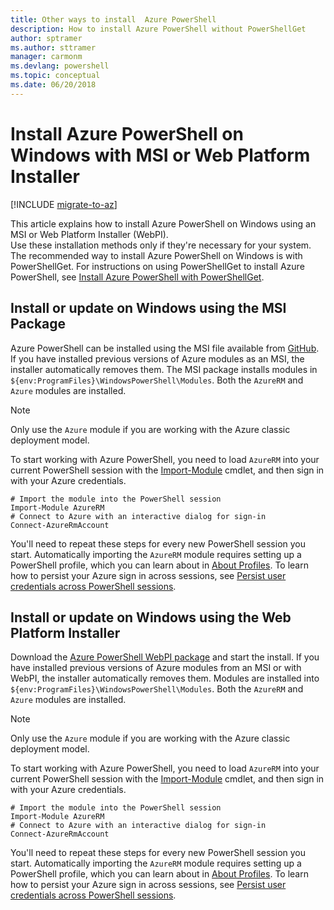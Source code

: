 ```yaml
---
title: Other ways to install  Azure PowerShell
description: How to install Azure PowerShell without PowerShellGet
author: sptramer
ms.author: sttramer
manager: carmonm
ms.devlang: powershell
ms.topic: conceptual
ms.date: 06/20/2018
---
```

# Install Azure PowerShell on Windows with MSI or Web Platform Installer

[!INCLUDE [migrate-to-az](../includes/migrate-to-az.md)]

This article explains how to install Azure PowerShell on Windows using an MSI or Web Platform Installer (WebPI).  
Use these installation methods only if they're necessary for your system. The recommended way to install Azure PowerShell
on Windows is with PowerShellGet. For instructions on using PowerShellGet to install Azure PowerShell,
see [Install Azure PowerShell with PowerShellGet](install-azurerm-ps.md).

## Install or update on Windows using the MSI Package

Azure PowerShell can be installed using the MSI file available from
[GitHub](https://github.com/Azure/azure-powershell/releases/tag/v5.7.0-April2018). If you have installed previous
versions of Azure modules as an MSI, the installer automatically removes them. The MSI package installs
modules in `${env:ProgramFiles}\WindowsPowerShell\Modules`. Both the `AzureRM` and `Azure` modules are installed.

> [!NOTE]
> Only use the `Azure` module if you are working with the Azure classic deployment model.

To start working with Azure PowerShell, you need to load `AzureRM` into your current PowerShell session
with the [Import-Module](/powershell/module/Microsoft.PowerShell.Core/Import-Module) cmdlet, and then sign in
with your Azure credentials.

```powershell-interactive
# Import the module into the PowerShell session
Import-Module AzureRM
# Connect to Azure with an interactive dialog for sign-in
Connect-AzureRmAccount
```

You'll need to repeat these steps for every new PowerShell session you start. Automatically importing the `AzureRM` module requires
setting up a PowerShell profile, which you can learn about in [About Profiles](/powershell/module/microsoft.powershell.core/about/about_profiles).
To learn how to persist your Azure sign in across sessions, see [Persist user credentials across PowerShell sessions](context-persistence.md).

## Install or update on Windows using the Web Platform Installer

Download the [Azure PowerShell WebPI package](https://aka.ms/webpi-azps) and start the install. If you have installed
previous versions of Azure modules from an MSI or with WebPI, the installer automatically removes them. Modules are
installed into `${env:ProgramFiles}\WindowsPowerShell\Modules`. Both the `AzureRM` and `Azure` modules are installed.

> [!NOTE]
> Only use the `Azure` module if you are working with the Azure classic deployment model.

To start working with Azure PowerShell, you need to load `AzureRM` into your current PowerShell session
with the [Import-Module](/powershell/module/Microsoft.PowerShell.Core/Import-Module) cmdlet, and then sign in
with your Azure credentials.

```powershell-interactive
# Import the module into the PowerShell session
Import-Module AzureRM
# Connect to Azure with an interactive dialog for sign-in
Connect-AzureRmAccount
```

You'll need to repeat these steps for every new PowerShell session you start. Automatically importing the `AzureRM` module requires
setting up a PowerShell profile, which you can learn about in [About Profiles](/powershell/module/microsoft.powershell.core/about/about_profiles).
To learn how to persist your Azure sign in across sessions, see [Persist user credentials across PowerShell sessions](context-persistence.md).